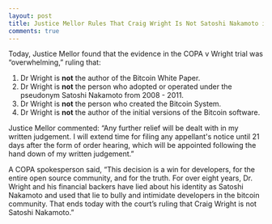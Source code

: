 ```yaml
---
layout: post
title: Justice Mellor Rules That Craig Wright Is Not Satoshi Nakamoto in COPA v Wright Trial 
comments: true
---
```




Today, Justice Mellor found that the evidence in the COPA v Wright trial was “overwhelming,” ruling that:

1. Dr Wright is **not** the author of the Bitcoin White Paper.
2. Dr Wright is **not** the person who adopted or operated under the pseudonym Satoshi Nakamoto from 2008 - 2011. 
3. Dr Wright is **not** the person who created the Bitcoin System. 
4. Dr Wright is **not** the author of the initial versions of the Bitcoin software.

Justice Mellor commented: “Any further relief will be dealt with in my written judgement. I will extend time for filing any appellant's notice until 21 days after the form of order hearing, which will be appointed following the hand down of my written judgement.”

A COPA spokesperson said, “This decision is a win for developers, for the entire open source community, and for the truth. For over eight years, Dr. Wright and his financial backers have lied about his identity as Satoshi Nakamoto and used that lie to bully and intimidate developers in the bitcoin community. That ends today with the court’s ruling that Craig Wright is not Satoshi Nakamoto.”
